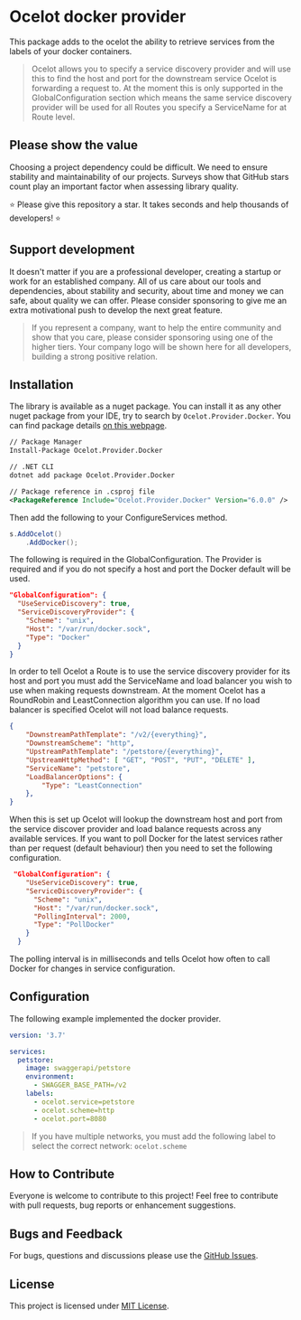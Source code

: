 # Ocelot docker provider

This package adds to the ocelot the ability to retrieve services from the labels of your docker containers.

> Ocelot allows you to specify a service discovery provider and will use this to find the host and port for the downstream service Ocelot is forwarding a request to.
> At the moment this is only supported in the GlobalConfiguration section which means the same service discovery provider will be used for all Routes you specify a ServiceName for at Route level.

## Please show the value

Choosing a project dependency could be difficult. We need to ensure stability and maintainability of our projects.
Surveys show that GitHub stars count play an important factor when assessing library quality.

⭐ Please give this repository a star. It takes seconds and help thousands of developers! ⭐

## Support development

It doesn't matter if you are a professional developer, creating a startup or work for an established company.
All of us care about our tools and dependencies, about stability and security, about time and money we can safe, about quality we can offer.
Please consider sponsoring to give me an extra motivational push to develop the next great feature.

> If you represent a company, want to help the entire community and show that you care, please consider sponsoring using one of the higher tiers.
Your company logo will be shown here for all developers, building a strong positive relation.

## Installation

The library is available as a nuget package. You can install it as any other nuget package from your IDE, try to search by `Ocelot.Provider.Docker`. You can find package details [on this webpage](https://www.nuget.org/packages/Ocelot.Provider.Docker).

```xml
// Package Manager
Install-Package Ocelot.Provider.Docker

// .NET CLI
dotnet add package Ocelot.Provider.Docker

// Package reference in .csproj file
<PackageReference Include="Ocelot.Provider.Docker" Version="6.0.0" />
```

Then add the following to your ConfigureServices method.

```csharp
s.AddOcelot()
    .AddDocker();
```

The following is required in the GlobalConfiguration.
The Provider is required and if you do not specify a host and port the Docker default will be used.

```json
"GlobalConfiguration": {
  "UseServiceDiscovery": true,
  "ServiceDiscoveryProvider": {
    "Scheme": "unix",
    "Host": "/var/run/docker.sock",
    "Type": "Docker"
  }
}
```

In order to tell Ocelot a Route is to use the service discovery provider for its host and port you must add the ServiceName and load balancer you wish to use when making requests downstream.
At the moment Ocelot has a RoundRobin and LeastConnection algorithm you can use.
If no load balancer is specified Ocelot will not load balance requests.

```json
{
    "DownstreamPathTemplate": "/v2/{everything}",
    "DownstreamScheme": "http",
    "UpstreamPathTemplate": "/petstore/{everything}",
    "UpstreamHttpMethod": [ "GET", "POST", "PUT", "DELETE" ],
    "ServiceName": "petstore",
    "LoadBalancerOptions": {
        "Type": "LeastConnection"
    },
}
```

When this is set up Ocelot will lookup the downstream host and port from the service discover provider and load balance requests across any available services.
If you want to poll Docker for the latest services rather than per request (default behaviour) then you need to set the following configuration.

```json
 "GlobalConfiguration": {
    "UseServiceDiscovery": true,
    "ServiceDiscoveryProvider": {
      "Scheme": "unix",
      "Host": "/var/run/docker.sock",
      "PollingInterval": 2000,
      "Type": "PollDocker"
    }
  }
```

The polling interval is in milliseconds and tells Ocelot how often to call Docker for changes in service configuration.

## Configuration

The following example implemented the docker provider.

```yaml
version: '3.7'

services:
  petstore:
    image: swaggerapi/petstore
    environment:
      - SWAGGER_BASE_PATH=/v2
    labels:
      - ocelot.service=petstore
      - ocelot.scheme=http
      - ocelot.port=8080
```

> If you have multiple networks, you must add the following label to select the correct network: `ocelot.scheme`

## How to Contribute

Everyone is welcome to contribute to this project! Feel free to contribute with pull requests, bug reports or enhancement suggestions.

## Bugs and Feedback

For bugs, questions and discussions please use the [GitHub Issues](https://github.com/NetbootCommunity/Ocelot-Provider-Docker/issues).

## License

This project is licensed under [MIT License](https://github.com/NetbootCommunity/Ocelot-Provider-Docker/blob/main/LICENSE).
